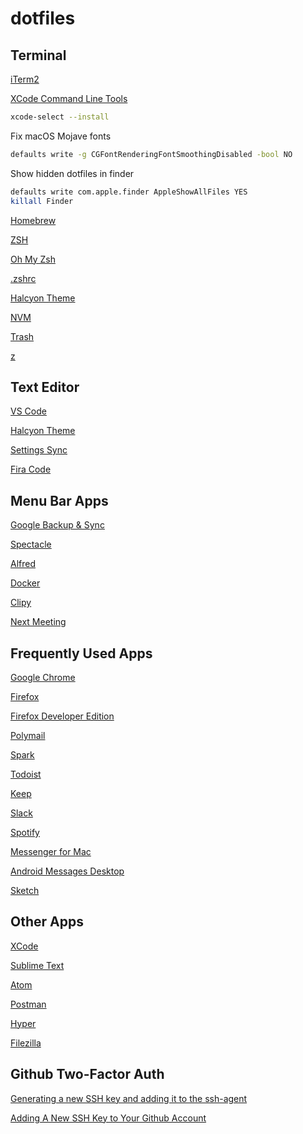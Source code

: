 # dotfiles

## Terminal

[iTerm2](https://www.iterm2.com/)

[XCode Command Line Tools](http://railsapps.github.io/xcode-command-line-tools.html)

```bash
xcode-select --install
```

Fix macOS Mojave fonts

```bash
defaults write -g CGFontRenderingFontSmoothingDisabled -bool NO
```

Show hidden dotfiles in finder

```bash
defaults write com.apple.finder AppleShowAllFiles YES
killall Finder
```

[Homebrew](https://brew.sh/)

[ZSH](https://github.com/robbyrussell/oh-my-zsh/wiki/Installing-ZSH)

[Oh My Zsh](https://github.com/robbyrussell/oh-my-zsh)

[.zshrc](https://raw.githubusercontent.com/bchiang7/dotfiles/master/.zshrc)

[Halcyon Theme](https://github.com/bchiang7/halcyon-iterm)

[NVM](https://github.com/creationix/nvm/blob/master/README.md#installation)

[Trash](https://github.com/sindresorhus/trash-cli)

[z](https://github.com/rupa/z)

## Text Editor

[VS Code](https://code.visualstudio.com/)

[Halcyon Theme](https://github.com/bchiang7/halcyon-vscode)

[Settings Sync](https://marketplace.visualstudio.com/items?itemName=Shan.code-settings-sync)

[Fira Code](https://github.com/tonsky/FiraCode)

## Menu Bar Apps

[Google Backup & Sync](https://www.google.com/drive/download/)

[Spectacle](https://www.spectacleapp.com/)

[Alfred](https://www.alfredapp.com/)

[Docker](https://docs.docker.com/install/)

[Clipy](https://clipy-app.com/)

[Next Meeting](https://itunes.apple.com/us/app/next-meeting/id1017470484?mt=12)

## Frequently Used Apps

[Google Chrome](https://www.google.com/intl/en/chrome/browser/desktop/index.html)

[Firefox](https://www.mozilla.org/en-US/firefox/new/)

[Firefox Developer Edition](https://www.mozilla.org/en-US/firefox/developer/)

[Polymail](https://polymail.io/)

[Spark](https://sparkmailapp.com/)

[Todoist](https://todoist.com/downloads/mac)

[Keep](https://github.com/andrepolischuk/keep)

[Slack](https://slack.com/downloads/osx)

[Spotify](https://www.spotify.com/us/download/mac/)

[Messenger for Mac](https://fbmacmessenger.rsms.me/)

[Android Messages Desktop](https://github.com/chrisknepper/android-messages-desktop)

[Sketch](https://www.sketchapp.com/)

## Other Apps

[XCode](https://developer.apple.com/xcode/)

[Sublime Text](https://www.sublimetext.com/3)

[Atom](https://atom.io/)

[Postman](https://www.getpostman.com/)

[Hyper](https://hyper.is/)

[Filezilla](https://filezilla-project.org/)

## Github Two-Factor Auth

[Generating a new SSH key and adding it to the ssh-agent](https://help.github.com/articles/generating-a-new-ssh-key-and-adding-it-to-the-ssh-agent/)

[Adding A New SSH Key to Your Github Account](https://help.github.com/articles/adding-a-new-ssh-key-to-your-github-account/)

